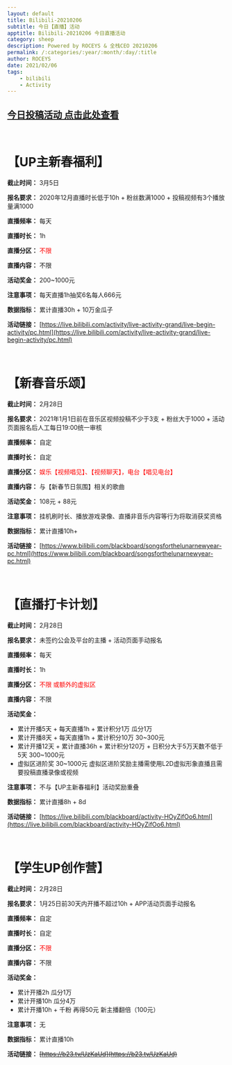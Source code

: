 ```yaml
---
layout: default
title: Bilibili-20210206
subtitle: 今日【直播】活动
apptitle: Bilibili-20210206 今日直播活动
category: sheep
description: Powered by ROCEYS & 全栈CEO 20210206
permalink: /:categories/:year/:month/:day/:title
author: ROCEYS
date: 2021/02/06
tags:
    - bilibili
    - Activity
---
```


## **[今日投稿活动 点击此处查看](https://roceys.cn/2021/02/06/bilibili)**

<br>

# **【UP主新春福利】**

**截止时间：** 3月5日

**报名要求：** 2020年12月直播时长低于10h + 粉丝数满1000 + 投稿视频有3个播放量满1000

**直播频率：** 每天

**直播时长：** 1h

**直播分区：** <font color='red'>不限</font>

**直播内容：** 不限

**活动奖金：** 200~1000元

**注意事项：** 每天直播1h抽奖6名每人666元

**数据指标：** 累计直播30h + 10万金瓜子

**活动链接：** [https://live.bilibili.com/activity/live-activity-grand/live-begin-activity/pc.html](https://live.bilibili.com/activity/live-activity-grand/live-begin-activity/pc.html)

<br>

# **【新春音乐颂】**

**截止时间：** 2月28日

**报名要求：** 2021年1月1日前在音乐区视频投稿不少于3支 + 粉丝大于1000 + 活动页面报名后人工每日19:00统一审核

**直播频率：** 自定

**直播时长：** 自定

**直播分区：** <font color='red'>娱乐【视频唱见】、【视频聊天】，电台【唱见电台】</font>

**直播内容：** 与【新春节日氛围】相关的歌曲

**活动奖金：** 108元 + 88元

**注意事项：** 挂机刷时长、播放游戏录像、直播非音乐内容等行为将取消获奖资格

**数据指标：** 累计直播10h+

**活动链接：** [https://www.bilibili.com/blackboard/songsforthelunarnewyear-pc.html](https://www.bilibili.com/blackboard/songsforthelunarnewyear-pc.html)


<br>

# **【直播打卡计划】**

**截止时间：** 2月28日

**报名要求：** 未签约公会及平台的主播 + 活动页面手动报名

**直播频率：** 每天

**直播时长：** 1h

**直播分区：** <font color='red'>不限 或额外的虚拟区</font>

**直播内容：** 不限

**活动奖金：** 

- 累计开播5天 + 每天直播1h + 累计积分1万 瓜分1万
- 累计开播8天 + 每天直播1h + 累计积分10万 30~300元
- 累计开播12天 + 累计直播36h + 累计积分120万 + 日积分大于5万天数不低于5天 300~1000元
- 虚拟区进阶奖 30~1000元 虚拟区进阶奖励主播需使用L2D虚拟形象直播且需要投稿直播录像或视频

**注意事项：** 不与【UP主新春福利】活动奖励重叠

**数据指标：** 累计直播8h + 8d

**活动链接：** [https://live.bilibili.com/blackboard/activity-HOyZifOo6.html](https://live.bilibili.com/blackboard/activity-HOyZifOo6.html)


<br>

# **【学生UP创作营】**

**截止时间：** 2月28日

**报名要求：** 1月25日前30天内开播不超过10h + APP活动页面手动报名

**直播频率：** 自定

**直播时长：** 自定

**直播分区：** <font color='red'>不限</font>

**直播内容：** 不限

**活动奖金：** 

- 累计开播2h 瓜分1万
- 累计开播10h 瓜分4万
- 累计开播10h + 千粉 再得50元 新主播翻倍（100元）

**注意事项：** 无

**数据指标：** 累计直播10h

**活动链接：** ~~[https://b23.tv/UzKaUd](https://b23.tv/UzKaUd)~~